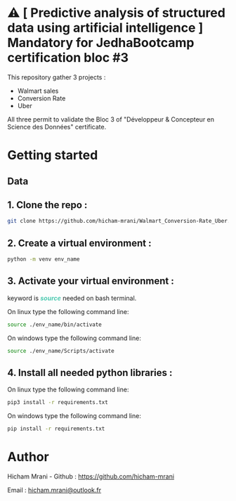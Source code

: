 # ⚠️ [ Predictive analysis of structured data using artificial intelligence ] Mandatory for JedhaBootcamp certification bloc #3

This repository gather 3 projects :

- Walmart sales
- Conversion Rate
- Uber

All three permit to validate the Bloc 3 of "Développeur & Concepteur en Science des Données" certificate.

# Getting started

## Data 

## 1. Clone the repo :
   ```sh
   git clone https://github.com/hicham-mrani/Walmart_Conversion-Rate_Uber.git
   ```
   
## 2. Create a virtual environment :
   ```sh
   python -m venv env_name
   ```

## 3. Activate your virtual environment :

   keyword is ***<span style="color:#4EC9B0">source</span>*** needed on bash terminal.

   On linux type the following command line:
   ```sh
   source ./env_name/bin/activate
   ```
   On windows type the following command line:
   ```sh
   source ./env_name/Scripts/activate
   ```
## 4. Install all needed python libraries :

   On linux type the following command line:
   ```sh
   pip3 install -r requirements.txt
   ```
   On windows type the following command line:
   ```sh
   pip install -r requirements.txt
   ```

# Author
Hicham Mrani - Github : https://github.com/hicham-mrani

Email : hicham.mrani@outlook.fr
